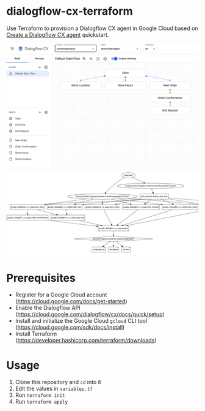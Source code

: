 # dialogflow-cx-terraform

Use Terraform to provision a Dialogflow CX agent in Google Cloud based on
[Create a Dialogflow CX
agent](https://cloud.google.com/dialogflow/cx/docs/quick/build-agent)
quickstart.

![Dialogflow CX Shirt Ordering Agent](images/store-order-agent.png)

![Terraform Graph of Dialogflow CX Agent](images/order-agent-graph.png)

# Prerequisites

* Register for a Google Cloud account (https://cloud.google.com/docs/get-started)
* Enable the Dialogflow API (https://cloud.google.com/dialogflow/cx/docs/quick/setup)
* Install and initialize the Google Cloud `gcloud` CLI tool (https://cloud.google.com/sdk/docs/install)
* Install Terraform (https://developer.hashicorp.com/terraform/downloads)

# Usage

1. Clone this repository and `cd` into it
1. Edit the values in `variables.tf`
1. Run `terraform init`
1. Run `terraform apply`
